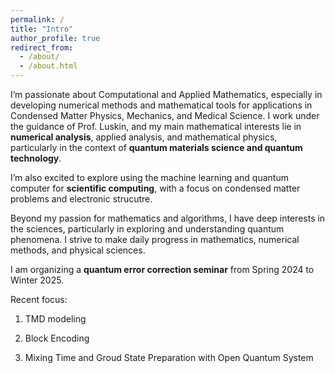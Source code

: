 ```yaml
---
permalink: /
title: "Intro"
author_profile: true
redirect_from: 
  - /about/
  - /about.html
---
```


I’m passionate about Computational and Applied Mathematics, especially in developing numerical methods and mathematical tools for applications in Condensed Matter Physics, Mechanics, and Medical Science. I work under the guidance of Prof. Luskin, and my main mathematical interests lie in __numerical analysis__, applied analysis, and mathematical physics, particularly in the context of __quantum materials science and quantum technology__. 

I’m also excited to explore using the machine learning and quantum computer for __scientific computing__, with a focus on condensed matter problems and electronic strucutre. 


Beyond my passion for mathematics and algorithms, I have deep interests in the sciences, particularly in exploring and understanding quantum phenomena. I strive to make daily progress in mathematics, numerical methods, and physical sciences. 

I am organizing a __quantum error correction seminar__ from Spring 2024 to Winter 2025. 

Recent focus: 

1. TMD modeling

2. Block Encoding
   
3. Mixing Time and Groud State Preparation with Open Quantum System 








